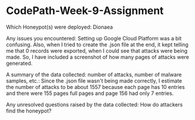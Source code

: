 # CodePath-Week-9-Assignment

Which Honeypot(s) were deployed: Dionaea

Any issues you encountered: Setting up Google Cloud Platform was a bit confusing. Also, when I tried to create the .json file at the end, it kept telling me that 0 records were exported, when I could see that attacks were being made. So, I have included a screenshot of how many pages of attacks were generated. 

A summary of the data collected: number of attacks, number of malware samples, etc.: Since the .json file wasn't being made correctly, I estimate the number of attacks to be about 1557 because each page has 10 entries and there were 155 pages full pages and page 156 had only 7 entries. 

Any unresolved questions raised by the data collected: How do attackers find the honeypot? 




